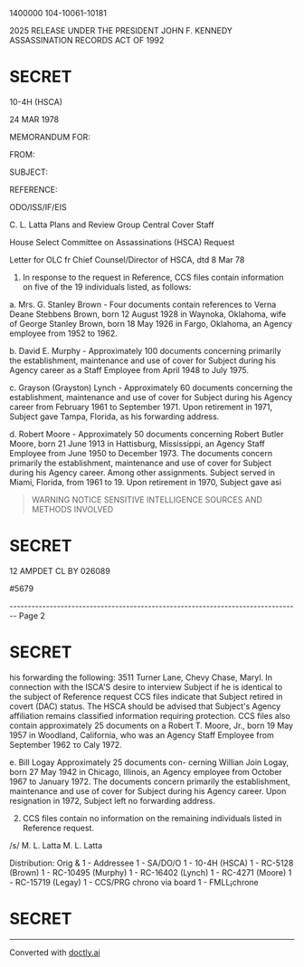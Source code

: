 1400000
104-10061-10181

2025 RELEASE UNDER THE PRESIDENT JOHN F. KENNEDY ASSASSINATION RECORDS ACT OF 1992

# SECRET

10-4H (HSCA)

24 MAR 1978

MEMORANDUM FOR:

FROM:

SUBJECT:

REFERENCE:

ODO/ISS/IF/EIS

C. L. Latta
Plans and Review Group
Central Cover Staff

House Select Committee on Assassinations (HSCA) Request

Letter for OLC fr Chief Counsel/Director of HSCA, dtd 8 Mar 78

1. In response to the request in Reference, CCS files contain information on five of the 19 individuals listed, as follows:

a. Mrs. G. Stanley Brown - Four documents contain references to Verna Deane Stebbens Brown, born 12 August 1928 in Waynoka, Oklahoma, wife of George Stanley Brown, born 18 May 1926 in Fargo, Oklahoma, an Agency employee from 1952 to 1962.

b. David E. Murphy - Approximately 100 documents concerning primarily the establishment, maintenance and use of cover for Subject during his Agency career as a Staff Employee from April 1948 to July 1975.

c. Grayson (Grayston) Lynch - Approximately 60 documents concerning the establishment, maintenance and use of cover for Subject during his Agency career from February 1961 to September 1971. Upon retirement in 1971, Subject gave Tampa, Florida, as his forwarding address.

d. Robert Moore - Approximately 50 documents concerning Robert Butler Moore, born 21 June 1913 in Hattisburg, Mississippi, an Agency Staff Employee from June 1950 to December 1973. The documents concern primarily the establishment, maintenance and use of cover for Subject during his Agency career. Among other assignments. Subject served in Miami, Florida, from 1961 to 19. Upon retirement in 1970, Subject gave asi

> WARNING NOTICE
> SENSITIVE INTELLIGENCE SOURCES
> AND METHODS INVOLVED

# SECRET

12 AMPDET
CL BY 026089

#5679


-------------------------------------------------------------------------------- Page 2

# SECRET

his forwarding the following: 3511 Turner Lane,
Chevy Chase, Maryl. In connection with the ISCA'S
desire to interview Subject if he is identical to the
subject of Reference request CCS files indicate that
Subject retired in covert (DAC) status. The HSCA
should be advised that Subject's Agency affiliation
remains classified information requiring protection.
CCS files also contain approximately 25 documents on a
Robert T. Moore, Jr., born 19 May 1957 in Woodland,
California, who was an Agency Staff Employee from
September 1962 το Caly 1972.

e. Bill Logay Approximately 25 documents con-
cerning Willian Join Logay, born 27 May 1942 in Chicago,
Illinois, an Agency employee from October 1967 to
January 1972. The documents concern primarily the
establishment, maintenance and use of cover for Subject
during his Agency career. Upon resignation in 1972,
Subject left no forwarding address.

2. CCS files contain no information on the remaining
   individuals listed in Reference request.

/s/ M. L. Latta
M. L. Latta

Distribution:
Orig & 1 - Addressee
1 - SA/DO/O
1 - 10-4H (HSCA)
1 - RC-5128 (Brown)
1 - RC-10495 (Murphy)
1 - RC-16402 (Lynch)
1 - RC-4271 (Moore)
1 - RC-15719 (Legay)
1 - CCS/PRG chrono via board
1 - FMLL¡chrone

# SECRET


---
Converted with [doctly.ai](https://doctly.ai)